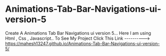 # Animations-Tab-Bar-Navigations-ui-version-5
Create A Animations Tab Bar Navigations ui version 5...
Here I am using Html , Css , Javascript..
To See My Project Click This Link ----------> https://mahesh13247.github.io/Animations-Tab-Bar-Navigations-ui-version-5/
